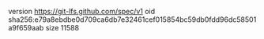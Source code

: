 version https://git-lfs.github.com/spec/v1
oid sha256:e79a8ebdbe0d709ca6db7e32461cef015854bc59db0fdd96dc58501a9f659aab
size 11588

